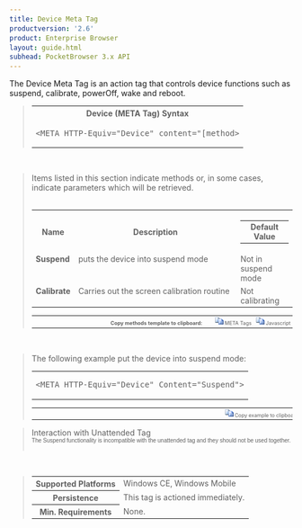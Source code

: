 ```yaml
---
title: Device Meta Tag
productversion: '2.6'
product: Enterprise Browser
layout: guide.html
subhead: PocketBrowser 3.x API
---
```


The Device Meta Tag is an action tag that controls device functions such as suspend, calibrate, powerOff, wake and reboot.

<div id="SyntaxSpan" style="display:block">
<blockquote>
<table class="clsSyntax" cellspacing="1" cellpadding="3" width="95%">
<tr>
<th class="clsSyntaxHeadings">Device (META Tag) Syntax
</th>
</tr>
<tr>
<td class="clsSyntaxCells">
<pre class="clsSyntaxCells">&lt;META HTTP-Equiv="Device" content="[method&gt;</pre>
</td>
</tr>
</table>
</blockquote><br></div>
<div id="ParametersWOSpan" style="display:block">
<blockquote>
Items listed in this section indicate methods or, in some cases, indicate parameters which will be retrieved.
<BR><BR><table class="clsSyntax" cellspacing="1" cellpadding="3" width="95%">
<col width="10%">
<col width="68%">
<col width="22%">
<tr>
<th class="clsSyntaxHeadings">Name</th>
<th class="clsSyntaxHeadings">Description</th>
<th class="clsSyntaxHeadings">
<table cellspacing="0" cellpadding="0">
  <tr>
    <td width="85%" class="clsSyntaxHeadings" style="border-bottom-style: none;">Default Value</td>
  </tr>
</table>
</th>
</tr>
<tr>
<td valign="top" class="clsSyntaxCells"><b>Suspend</b></td>
<td valign="top" class="clsSyntaxCells">puts the device into suspend mode</td>
<td valign="top" class="clsSyntaxCells">Not in suspend mode</td>
</tr>
<tr>
<td valign="top" class="clsSyntaxCells"><b>Calibrate</b></td>
<td valign="top" class="clsSyntaxCells">Carries out the screen calibration routine</td>
<td valign="top" class="clsSyntaxCells">Not calibrating</td>
</tr>
</table>
<table cellspacing="1" cellpadding="3" width="95%">
<col width="78%">
<col width="8%">
<col width="1%">
<col width="5%">
<col width="1%">
<col width="5%">
<col width="2%">
<tr align="right">
<td></td>
<td valign="bottom" style="border-bottom-style: none;font-weight:normal;font-size:xx-small;"><nobr><b>Copy methods template to clipboard:</b></nobr></td>
<td></td>
<td valign="bottom" style="border-bottom-style: none;font-weight:normal;font-size:xx-small;"><nobr><img id="imgCopyDefaultsWO" alt="Copy META Tag template to clipboard" onclick="CopyTemplate('txtMETATemplateWO')" onmouseover="this.style.cursor='hand'" src="../Resources/CopyDefaults.gif">
		META Tags
	</nobr></td>
<td></td>
<td valign="middle" style="border-bottom-style: none;font-weight:normal;font-size:xx-small;"><nobr><img id="imgCopyDefaultsWO" alt="Copy Javascript template to clipboard" onclick="CopyTemplate('txtJavascriptTemplateWO')" onmouseover="this.style.cursor='hand'" src="../Resources/CopyDefaults.gif">
		Javascript
	</nobr></td>
<td></td>
</tr>
</table>
<div style="display:none"><textarea id="txtMETATemplateWO">&lt;!-- 
The Device META Tag is an action tag control device functions.
--&gt;

&lt;!-- &lt;META HTTP-Equiv="Device" Content="Suspend"&gt; --&gt;      &lt;!-- puts the device into suspend mode --&gt;
&lt;!-- &lt;META HTTP-Equiv="Device" Content="Calibrate"&gt; --&gt;      &lt;!-- Carries out the screen calibration routine --&gt;</textarea></div>
<div style="display:none"><textarea id="txtJavascriptTemplateWO">&lt;script&gt;
/*
The Device META Tag is an action tag control device functions.
*/

function doDeviceInit()
{
var objGeneric = new ActiveXObject("PocketBrowser.Generic");

//objGeneric.InvokeMETAFunction('Device', 'Suspend');      /* puts the device into suspend mode */
//objGeneric.InvokeMETAFunction('Device', 'Calibrate');      /* Carries out the screen calibration routine */

}
&lt;/script&gt;</textarea></div>
</blockquote><br></div>

<div id="ExamplesSpan" style="display:block">
<blockquote>
<p>The following example put the device into suspend mode:</p>
<table class="clsSyntax" cellspacing="1" cellpadding="3" width="95%">
<tr>
<td>
<pre class="clsSyntaxCells">
&lt;META HTTP-Equiv="Device" Content="Suspend"&gt;
</pre>
</td>
</tr>
</table>
<table cellspacing="1" cellpadding="3" width="95%">
<col width="85%">
<col width="15%">
<tr align="right">
<td></td>
<td valign="bottom" style="border-bottom-style: none;font-weight:normal;font-size:xx-small;"><nobr><img id="imgCopyDefaults" alt="Copy example to clipboard" onmouseover="this.style.cursor='hand'" src="../Resources/CopyDefaults.gif" onclick="CopyTemplate('ID0EOB');">
		Copy example to clipboard
	</nobr></td>
</tr>
</table>
<div id="Examples" style="display:none"><textarea id="ID0EOB">&lt;!-- 
The following example put the device into suspend mode:
--&gt;

&lt;META HTTP-Equiv="Device" Content="Suspend"&gt;
</textarea></div>
</blockquote>
</div>
<div id="RemarksSpan" style="display:block">
<blockquote>
<DIV class="clsRef">Interaction with Unattended Tag</DIV>
<DIV style="font-family:verdana,arial,helvetica;font-size:x-small;">
The Suspend functionality is incompatible with the unattended tag and they should not be used together.
</DIV>
<pre style="font-family:courier;font-size:small;"></pre>
</blockquote><br></div>
<div id="InfoSpan" style="display:block">
<blockquote>
<table>
<tr>
<th>Supported Platforms</th>
<td>Windows CE, Windows Mobile</td>
</tr>
<tr>
<th>Persistence</th>
<td>This tag is actioned immediately.</td>
</tr>
<tr>
<th>Min. Requirements</th>
<td>None.</td>
</tr>
</table>
</blockquote><br></div>
<div id="DefaultParamsSpan" style="display:none">
<pre><textarea id="DefaultParameters"></textarea></pre>
</div>
